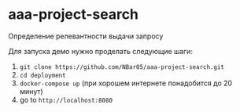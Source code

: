 # aaa-project-search
Определение релевантности выдачи запросу

Для запуска демо нужно проделать следующие шаги:

1. `git clone https://github.com/NBar05/aaa-project-search.git`
2. `cd deployment`
3. `docker-compose up` (при хорошем интернете понадобится до 20 минут)
4. go to `http://localhost:8080`

